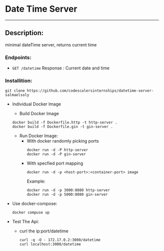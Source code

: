 # Date Time Server
------------------

## Description:
minimal dateTime server, returns current time

### Endpoints:
- `GET /datetime`
Response : Current date and time

### Installition:
```
git clone https://github.com/codescalersinternships/datetime-server-salmaelsoly
```
- Individual Docker Image
    - Build Docker Image
    ```
    docker build -f Dockerfile.http -t http-server .
    docker build -f Dockerfile.gin -t gin-server .
    ```
    - Run Docker Image:
        - With docker randomly picking ports
            ```
            docker run -d -P http-server
            docker run -d -P gin-server
            ```
        - With specfied port mapping
            ```
            docker run -d -p <host-port>:<container-port> image
            ```
            Example:
            ```
            docker run -d -p 3000:8080 http-server
            docker run -d -p 5000:8080 gin-server
            ```

- Use docker-compose:
    ```
    docker compuse up
    ```
 - Test The Api:
    - curl the ip:port/datetime
        ```
        curl -q -O - 172.17.0.2:3000/datetime
        curl localhost:3000/datetime
        ```